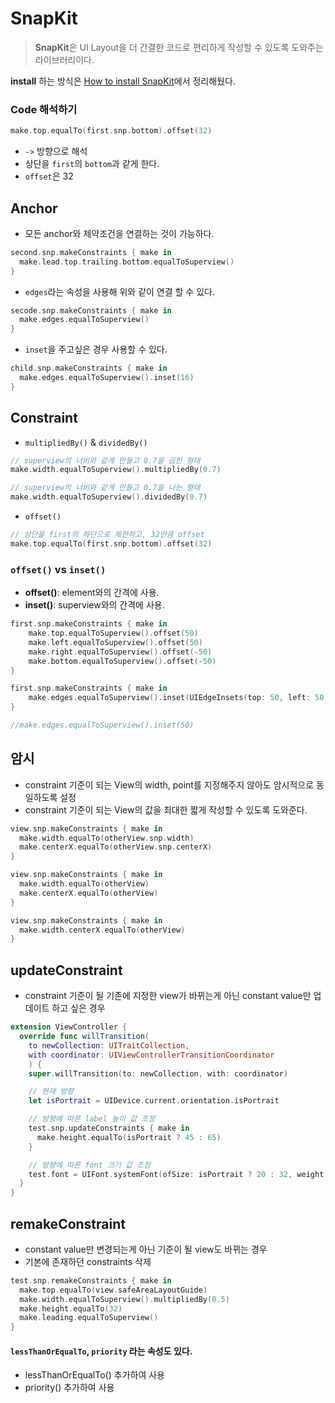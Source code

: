 # SnapKit

> **SnapKit**은 UI Layout을 더 간결한 코드로 편리하게 작성할 수 있도록 도와주는 라이브러리이다.

**install** 하는 방식은 [How to install SnapKit](How_to_install_SnapKit.md)에서 정리해뒀다.

### Code 해석하기

```swift
make.top.equalTo(first.snp.bottom).offset(32)
```

- `->` 방향으로 해석
- 상단을 `first`의 `bottom`과 같게 한다.
- `offset`은 32

## Anchor

- 모든 anchor와 제약조건을 연결하는 것이 가능하다.

```swift
second.snp.makeConstraints { make in
  make.lead.top.trailing.bottom.equalToSuperview()
}
```

- `edges`라는 속성을 사용해 위와 같이 연결 할 수 있다.

```swift
secode.snp.makeConstraints { make in
  make.edges.equalToSuperview()
}
```

- `inset`을 주고싶은 경우 사용할 수 있다.

```swift
child.snp.makeConstraints { make in
  make.edges.equalToSuperview().inset(16)
}
```

## Constraint

- `multipliedBy()` & `dividedBy()`

```swift
// superview의 너비와 같게 만들고 0.7을 곱한 형태
make.width.equalToSuperview().multipliedBy(0.7)

// superview의 너비와 같게 만들고 0.7을 나눈 형태
make.width.equalToSuperview().dividedBy(0.7)
```

- `offset()`

```swift
// 상단을 first의 하단으로 제한하고, 32만큼 offset
make.top.equalTo(first.snp.bottom).offset(32)
```

### `offset()` vs `inset()`

- **offset()**: element와의 간격에 사용.
- **inset()**: superview와의 간격에 사용.

```swift
first.snp.makeConstraints { make in
    make.top.equalToSuperview().offset(50)
    make.left.equalToSuperview().offset(50)
    make.right.equalToSuperview().offset(-50)
    make.bottom.equalToSuperview().offset(-50)
}
```

```swift
first.snp.makeConstraints { make in
    make.edges.equalToSuperview().inset(UIEdgeInsets(top: 50, left: 50, bottom: 50, right: 50))
}

//make.edges.equalToSuperview().inset(50)
```

## 암시

- constraint 기준이 되는 View의 width, point를 지정해주지 않아도 암시적으로 동일하도록 설정
- constraint 기준이 되는 View의 값을 최대한 짧게 작성할 수 있도록 도와준다.

```swift
view.snp.makeConstraints { make in
  make.width.equalTo(otherView.snp.width)
  make.centerX.equalTo(otherView.snp.centerX)
}

view.snp.makeConstraints { make in
  make.width.equalTo(otherView)
  make.centerX.equalTo(otherView)
}

view.snp.makeConstraints { make in
  make.width.centerX.equalTo(otherView)
}
```

## updateConstraint

- constraint 기준이 될 기존에 지정한 view가 바뀌는게 아닌 constant value만 업데이트 하고 싶은 경우

```swift
extension ViewController {
  override func willTransition(
    to newCollection: UITraitCollection,
    with coordinator: UIViewControllerTransitionCoordinator
    ) {
    super.willTransition(to: newCollection, with: coordinator)

    // 현재 방향
    let isPortrait = UIDevice.current.orientation.isPortrait

    // 방향에 따른 label 높이 값 조정
    test.snp.updateConstraints { make in
      make.height.equalTo(isPortrait ? 45 : 65)
    }

    // 방향에 따른 font 크기 값 조정
    test.font = UIFont.systemFont(ofSize: isPortrait ? 20 : 32, weight: .light)
  }
}
```

## remakeConstraint

- constant value만 변경되는게 아닌 기준이 될 view도 바뀌는 경우
- 기본에 존재하던 constraints 삭제

```swift
test.snp.remakeConstraints { make in
  make.top.equalTo(view.safeAreaLayoutGuide)
  make.width.equalToSuperview().multipliedBy(0.5)
  make.height.equalTo(32)
  make.leading.equalToSuperview()
}
```

#### `lessThanOrEqualTo`, `priority` 라는 속성도 있다.

- lessThanOrEqualTo() 추가하여 사용
- priority() 추가하여 사용
